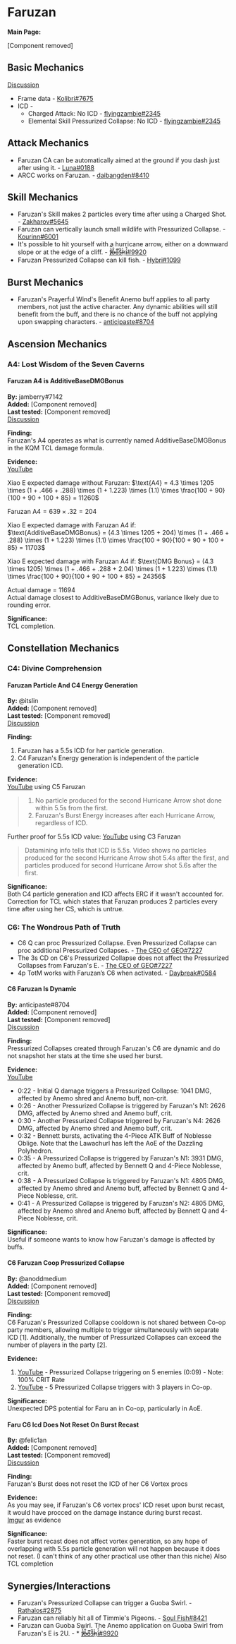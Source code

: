 # Faruzan

**Main Page:**

[Component removed]

## Basic Mechanics

[Discussion](https://tickets.deeznuts.moe/transcripts/faruzan-basic-mechanics)  
* Frame data - [Kolibri\#7675](https://docs.google.com/spreadsheets/d/1sdhP2n26JZvlDZX6k8CoFNJrzNcF29GVjH67P9_aF7w/edit?usp=sharing) 
* ICD -  
  * Charged Attack: No ICD - [flyingzambie#2345](https://youtu.be/whIBFVOaU2U)
  * Elemental Skill Pressurized Collapse: No ICD - [flyingzambie#2345](https://youtu.be/whIBFVOaU2U)

## Attack Mechanics
* Faruzan CA can be automatically aimed at the ground if you dash just after using it. - [Luna#0188](https://youtu.be/Nn7McGuquic)
* ARCC works on Faruzan. - [daibangden#8410](https://imgur.com/dJv8RrJ)

## Skill Mechanics
* Faruzan's Skill makes 2 particles every time after using a Charged Shot. - [Zakharov#5645](https://youtu.be/MOfdIufeTS8)
* Faruzan can vertically launch small wildlife with Pressurized Collapse. - [Kourinn#6001](https://youtu.be/FH6XdoNG-UM)
* It's possible to hit yourself with a hurricane arrow, either on a downward slope or at the edge of a cliff. - [f̸̒͂ỏ̶̂o̵͌̚s̶͊̏h̷̤̀ḯ̴̊#9920](https://imgur.com/a/llDqUfc)
* Faruzan Pressurized Collapse can kill fish. - [Hybri#1099](https://youtu.be/wT8VtRE8aHs)

## Burst Mechanics
* Faruzan's Prayerful Wind's Benefit Anemo buff applies to all party members, not just the active character. Any dynamic abilities will still benefit from the buff, and there is no chance of the buff not applying upon swapping characters. - [anticipaste#8704](https://youtu.be/va4w3vQTJCE)

## Ascension Mechanics

### A4: Lost Wisdom of the Seven Caverns

#### Faruzan A4 is AdditiveBaseDMGBonus

**By:** jamberry\#7142  
**Added:** [Component removed]  
**Last tested:** [Component removed]  
[Discussion](https://tickets.deeznuts.moe/transcripts/faruzan-a4-flatdamage)

**Finding:**  
Faruzan's A4 operates as what is currently named AdditiveBaseDMGBonus in the KQM TCL damage formula.  

**Evidence:**  
[YouTube](https://youtu.be/jRovofgcGJc)  

Xiao E expected damage without Faruzan: $\text{A4} = 4.3 \times 1205 \times (1 + .466 + .288) \times (1 + 1.223) \times (1.1) \times \frac{100 + 90}{100 + 90 + 100 + 85} = 11260$  

$\text{Faruzan A4} = 639 \times .32 = 204$  

Xiao E expected damage with Faruzan A4 if: $\text{AdditiveBaseDMGBonus} = (4.3 \times 1205 + 204) \times (1 + .466 + .288) \times (1 + 1.223) \times (1.1) \times \frac{100 + 90}{100 + 90 + 100 + 85} = 11703$  

Xiao E expected damage with Faruzan A4 if: $\text{DMG Bonus} = (4.3 \times 1205) \times (1 + .466 + .288 + 2.04) \times (1 + 1.223) \times (1.1) \times \frac{100 + 90}{100 + 90 + 100 + 85} = 24356$  

Actual damage = $11694$  
Actual damage closest to AdditiveBaseDMGBonus, variance likely due to rounding error.  

**Significance:**  
TCL completion.

## Constellation Mechanics

### C4: Divine Comprehension

#### Faruzan Particle And C4 Energy Generation

**By:** @itslin  
**Added:** [Component removed]  
**Last tested:** [Component removed]  
[Discussion](https://tickets.deeznuts.moe/transcripts/faruzan-particle-and-c4-energy-generation)

**Finding:**  
1. Faruzan has a 5.5s ICD for her particle generation.  
2. C4 Faruzan's Energy generation is independent of the particle generation ICD.  
  
**Evidence:**  
[YouTube](https://www.youtube.com/watch?v=N2u03r0bgzo) using C5 Faruzan  
> 1. No particle produced for the second Hurricane Arrow shot done within 5.5s from the first.  
> 2. Faruzan's Burst Energy increases after each Hurricane Arrow, regardless of ICD.  
  
Further proof for 5.5s ICD value: [YouTube](https://youtu.be/avCspXqF5xg) using C3 Faruzan  
> Datamining info tells that ICD is 5.5s. Video shows no particles produced for the second Hurricane Arrow shot 5.4s after the first, and particles produced for second Hurricane Arrow shot 5.6s after the first.  
  
**Significance:**  
Both C4 particle generation and ICD affects ERC if it wasn't accounted for.  
Correction for TCL which states that Faruzan produces 2 particles every time after using her CS, which is untrue.

### C6: The Wondrous Path of Truth
* C6 Q can proc Pressurized Collapse. Even Pressurized Collapse can proc additional Pressurized Collapses. - [The CEO of GEO#7227](https://www.youtube.com/watch?v=9TqYhBOJvzw&feature=youtu.be)
* The 3s CD on C6's Pressurized Collapse does not affect the Pressurized Collapses from Faruzan's E. - [The CEO of GEO#7227](https://www.youtube.com/watch?v=9TqYhBOJvzw&feature=youtu.be)
* 4p TotM works with Faruzan’s C6 when activated. - [Daybreak#0584](https://youtu.be/hm3nztFnhY0)

#### C6 Faruzan Is Dynamic

**By:** anticipaste\#8704  
**Added:** [Component removed]  
**Last tested:** [Component removed]  
[Discussion](https://tickets.deeznuts.moe/transcripts/c6-faruzan-is-dynamic)

**Finding:**  
Pressurized Collapses created through Faruzan's C6 are dynamic and do not snapshot her stats at the time she used her burst.  
  
**Evidence:**  
[YouTube](https://youtu.be/hGzP_u26LYY)  
 * 0:22 - Initial Q damage triggers a Pressurized Collapse: 1041 DMG, affected by Anemo shred and Anemo buff, non-crit.  
 * 0:26 - Another Pressurized Collapse is triggered by Faruzan's N1: 2626 DMG, affected by Anemo shred and Anemo buff, crit.  
 * 0:30 - Another Pressurized Collapse triggered by Faruzan's N4: 2626 DMG, affected by Anemo shred and Anemo buff, crit.  
 * 0:32 - Bennett bursts, activating the 4-Piece ATK Buff of Noblesse Oblige. Note that the Lawachurl has left the AoE of the Dazzling Polyhedron.  
 * 0:35 - A Pressurized Collapse is triggered by Faruzan's N1: 3931 DMG, affected by Anemo buff, affected by Bennett Q and 4-Piece Noblesse, crit.  
 * 0:38 - A Pressurized Collapse is triggered by Faruzan's N1: 4805 DMG, affected by Anemo shred and Anemo buff, affected by Bennett Q and 4-Piece Noblesse, crit.  
 * 0:41 - A Pressurized Collapse is triggered by Faruzan's N2: 4805 DMG, affected by Anemo shred and Anemo buff, affected by Bennett Q and 4-Piece Noblesse, crit.  
  
**Significance:**  
Useful if someone wants to know how Faruzan's damage is affected by buffs.

#### C6 Faruzan Coop Pressurized Collapse

**By:** @anoddmedium  
**Added:** [Component removed]  
**Last tested:** [Component removed]  
[Discussion](https://tickets.deeznuts.moe/transcripts/c6-faruzan-coop-pressurized-collapse)

**Finding:**  
C6 Faruzan's Pressurized Collapse cooldown is not shared between Co-op party members, allowing multiple to trigger simultaneously with separate ICD [1]. Additionally, the number of Pressurized Collapses can exceed the number of players in the party [2].  
  
**Evidence:**  
1. [YouTube](https://youtu.be/ad5LP4PH_z8) - Pressurized Collapse triggering on 5 enemies (0:09) - Note: 100% CRIT Rate  
2. [YouTube](https://youtu.be/KtYFAG9FBaQ) - 5 Pressurized Collapse triggers with 3 players in Co-op.  
  
**Significance:**  
Unexpected DPS potential for Faru an in Co-op, particularly in AoE.

#### Faru C6 Icd Does Not Reset On Burst Recast

**By:** @felic1an  
**Added:** [Component removed]  
**Last tested:** [Component removed]  
[Discussion](https://tickets.deeznuts.moe/transcripts/faru-c6-icd-does-not-reset-on-burst-recast)

**Finding:**  
Faruzan's Burst does not reset the ICD of her C6 Vortex procs  
  
**Evidence:**  
As you may see, if Faruzan's C6 vortex procs' ICD reset upon burst recast, it would have procced on the damage instance during burst recast.  
[Imgur](https://imgur.com/a/35UITZG) as evidence  
  
**Significance:**  
Faster burst recast does not affect vortex generation, so any hope of overlapping with 5.5s particle generation will not happen because it does not reset. (I can't think of any other practical use other than this niche) Also TCL completion

## Synergies/Interactions

* Faruzan's Pressurized Collapse can trigger a Guoba Swirl. - [Rathalos#2875](https://imgur.com/dvSdeLC)
* Faruzan can reliably hit all of Timmie's Pigeons. - [Soul Fish#8421](https://youtu.be/qAi7NOvSdJc)
* Faruzan can Guoba Swirl. The Anemo application on Guoba Swirl from Faruzan's E is 2U. - * [f̸̒͂ỏ̶̂o̵͌̚s̶͊̏h̷̤̀ḯ̴̊\#9920](../pyro/xiangling.md#guoba-swirl-anemo-gauge)